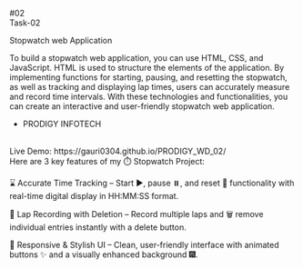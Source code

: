 #02 <br>
Task-02

Stopwatch
web Application

To build a stopwatch web application, you can use HTML, CSS, and JavaScript. HTML is used to structure the elements of the application. By implementing functions for starting, pausing, and resetting the stopwatch, as well as tracking and displaying lap times, users can accurately measure and record time intervals. With these technologies and functionalities, you can create an interactive and user-friendly stopwatch web application.

- PRODIGY INFOTECH
<br>
  Live Demo: https://gauri0304.github.io/PRODIGY_WD_02/
<br>
Here are 3 key features of my ⏱️ Stopwatch Project:

⌛ Accurate Time Tracking – Start ▶️, pause ⏸️, and reset 🔁 functionality with real-time digital display in HH:MM:SS format.

📝 Lap Recording with Deletion – Record multiple laps and 🗑️ remove individual entries instantly with a delete button.

🎨 Responsive & Stylish UI – Clean, user-friendly interface with animated buttons ✨ and a visually enhanced background 🎆.


